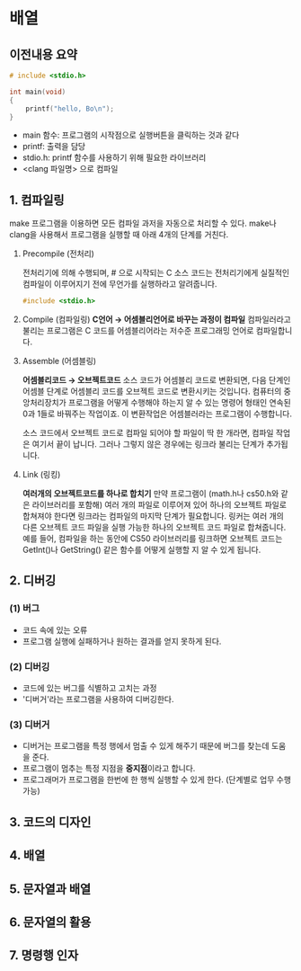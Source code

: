 # 배열

## 이전내용 요약
```C
# include <stdio.h>

int main(void)
{
    printf("hello, Bo\n");
}
```
- main 함수: 프로그램의 시작점으로 실행버튼을 클릭하는 것과 같다
- printf: 출력을 담당
- stdio.h: printf 함수를 사용하기 위해 필요한 라이브러리
- <clang 파일명> 으로 컴파일


## 1. 컴파일링
make 프로그램을 이용하면 모든 컴파일 과저을 자동으로 처리할 수 있다.
make나 clang을 사용해서 프로그램을 실행할 때 아래 4개의 단계를 거친다.
1. Precompile (전처리)

   전처리기에 의해 수행되며, # 으로 시작되는 C 소스 코드는 전처리기에게 실질적인 컴파일이 이루어지기 전에 무언가를 실행하라고 알려줍니다.
   ```C
   #include <stdio.h>
   ```

2. Compile (컴파일링)
   **C언어 → 어셈블리언어로 바꾸는 과정이 컴파일**
   컴파일러라고 불리는 프로그램은 C 코드를 어셈블리어라는 저수준 프로그래밍 언어로 컴파일합니다.

3. Assemble (어셈블링)
   
   **어셈블리코드 → 오브젝트코드**
   소스 코드가 어셈블리 코드로 변환되면, 다음 단계인 어셈블 단계로 어셈블리 코드를 오브젝트 코드로 변환시키는 것입니다. 
   컴퓨터의 중앙처리장치가 프로그램을 어떻게 수행해야 하는지 알 수 있는 명령어 형태인 연속된 0과 1들로 바꿔주는 작업이죠. 이 변환작업은 어셈블러라는 프로그램이 수행합니다. 
   
   소스 코드에서 오브젝트 코드로 컴파일 되어야 할 파일이 딱 한 개라면, 컴파일 작업은 여기서 끝이 납니다. 그러나 그렇지 않은 경우에는 링크라 불리는 단계가 추가됩니다.

4. Link (링킹)
   
   **여러개의 오브젝트코드를 하나로 합치기**
   만약 프로그램이 (math.h나 cs50.h와 같은 라이브러리를 포함해) 여러 개의 파일로 이루어져 있어 하나의 오브젝트 파일로 합쳐져야 한다면 링크라는 컴파일의 마지막 단계가 필요합니다. 링커는 여러 개의 다른 오브젝트 코드 파일을 실행 가능한 하나의 오브젝트 코드 파일로 합쳐줍니다. 예를 들어, 컴파일을 하는 동안에 CS50 라이브러리를 링크하면 오브젝트 코드는 GetInt()나 GetString() 같은 함수를 어떻게 실행할 지 알 수 있게 됩니다.

## 2. 디버깅
### (1) 버그
- 코드 속에 있는 오류
- 프로그램 실행에 실패하거나 원하는 결과를 얻지 못하게 된다.

### (2) 디버깅
- 코드에 있는 버그를 식별하고 고치는 과정
- '디버거'라는 프로그램을 사용하여 디버깅한다.

### (3) 디버거
- 디버거는 프로그램을 특정 행에서 멈출 수 있게 해주기 때문에 버그를 찾는데 도움을 준다.
- 프로그램이 멈추는 특정 지점을 **중지점**이라고 합니다.
- 프로그래머가 프로그램을 한번에 한 행씩 실행할 수 있게 한다. (단계별로 업무 수행 가능)


## 3. 코드의 디자인


## 4. 배열


## 5. 문자열과 배열


## 6. 문자열의 활용


## 7. 명령행 인자
